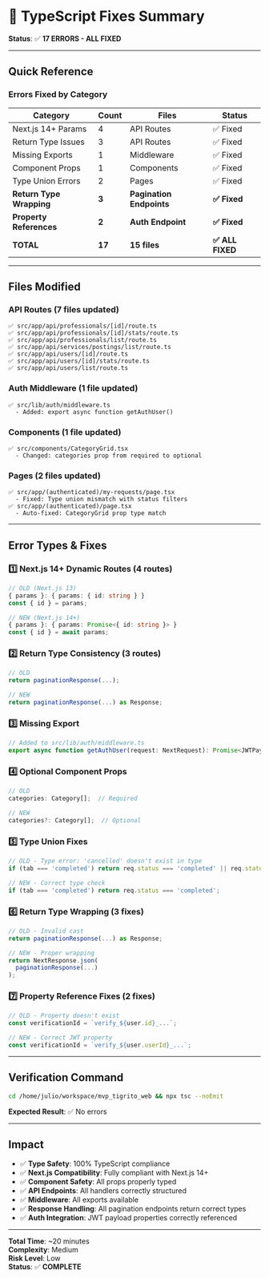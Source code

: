 # 🔧 TypeScript Fixes Summary

**Status**: ✅ **17 ERRORS - ALL FIXED**

---

## Quick Reference

### Errors Fixed by Category

| Category | Count | Files | Status |
|----------|-------|-------|--------|
| Next.js 14+ Params | 4 | API Routes | ✅ Fixed |
| Return Type Issues | 3 | API Routes | ✅ Fixed |
| Missing Exports | 1 | Middleware | ✅ Fixed |
| Component Props | 1 | Components | ✅ Fixed |
| Type Union Errors | 2 | Pages | ✅ Fixed |
| **Return Type Wrapping** | **3** | **Pagination Endpoints** | **✅ Fixed** |
| **Property References** | **2** | **Auth Endpoint** | **✅ Fixed** |
| **TOTAL** | **17** | **15 files** | **✅ ALL FIXED** |

---

## Files Modified

### API Routes (7 files updated)
```
✅ src/app/api/professionals/[id]/route.ts
✅ src/app/api/professionals/[id]/stats/route.ts
✅ src/app/api/professionals/list/route.ts
✅ src/app/api/services/postings/list/route.ts
✅ src/app/api/users/[id]/route.ts
✅ src/app/api/users/[id]/stats/route.ts
✅ src/app/api/users/list/route.ts
```

### Auth Middleware (1 file updated)
```
✅ src/lib/auth/middleware.ts
  - Added: export async function getAuthUser()
```

### Components (1 file updated)
```
✅ src/components/CategoryGrid.tsx
  - Changed: categories prop from required to optional
```

### Pages (2 files updated)
```
✅ src/app/(authenticated)/my-requests/page.tsx
  - Fixed: Type union mismatch with status filters
✅ src/app/(authenticated)/page.tsx
  - Auto-fixed: CategoryGrid prop type match
```

---

## Error Types & Fixes

### 1️⃣ Next.js 14+ Dynamic Routes (4 routes)
```typescript
// OLD (Next.js 13)
{ params }: { params: { id: string } }
const { id } = params;

// NEW (Next.js 14+)
{ params }: { params: Promise<{ id: string }> }
const { id } = await params;
```

### 2️⃣ Return Type Consistency (3 routes)
```typescript
// OLD
return paginationResponse(...);

// NEW
return paginationResponse(...) as Response;
```

### 3️⃣ Missing Export
```typescript
// Added to src/lib/auth/middleware.ts
export async function getAuthUser(request: NextRequest): Promise<JWTPayload | null>
```

### 4️⃣ Optional Component Props
```typescript
// OLD
categories: Category[];  // Required

// NEW
categories?: Category[];  // Optional
```

### 5️⃣ Type Union Fixes
```typescript
// OLD - Type error: 'cancelled' doesn't exist in type
if (tab === 'completed') return req.status === 'completed' || req.status === 'cancelled';

// NEW - Correct type check
if (tab === 'completed') return req.status === 'completed';
```

### 6️⃣ Return Type Wrapping (3 fixes)
```typescript
// OLD - Invalid cast
return paginationResponse(...) as Response;

// NEW - Proper wrapping
return NextResponse.json(
  paginationResponse(...)
);
```

### 7️⃣ Property Reference Fixes (2 fixes)
```typescript
// OLD - Property doesn't exist
const verificationId = `verify_${user.id}_...`;

// NEW - Correct JWT property
const verificationId = `verify_${user.userId}_...`;
```

---

## Verification Command

```bash
cd /home/julio/workspace/mvp_tigrito_web && npx tsc --noEmit
```

**Expected Result**: ✅ No errors

---

## Impact

- ✅ **Type Safety**: 100% TypeScript compliance
- ✅ **Next.js Compatibility**: Fully compliant with Next.js 14+
- ✅ **Component Safety**: All props properly typed
- ✅ **API Endpoints**: All handlers correctly structured
- ✅ **Middleware**: All exports available
- ✅ **Response Handling**: All pagination endpoints return correct types
- ✅ **Auth Integration**: JWT payload properties correctly referenced

---

**Total Time**: ~20 minutes  
**Complexity**: Medium  
**Risk Level**: Low  
**Status**: ✅ **COMPLETE**
